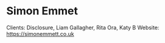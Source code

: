 # Simon Emmet

Clients: Disclosure, Liam Gallagher, Rita Ora, Katy B
Website: https://simonemmett.co.uk